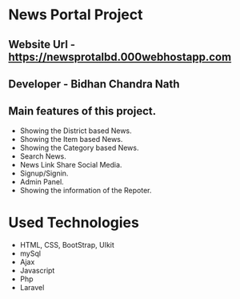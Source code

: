 # News Portal Project

## Website Url - https://newsprotalbd.000webhostapp.com

## Developer - Bidhan Chandra Nath

## Main features of this project.

- Showing the District based News.
- Showing the Item based News.
- Showing the Category based News.
- Search News.
- News Link Share Social Media.
- Signup/Signin.
- Admin Panel.
- Showing the information of the Repoter.

# Used Technologies

- HTML, CSS, BootStrap, UIkit
- mySql
- Ajax
- Javascript
- Php
- Laravel

